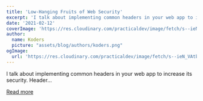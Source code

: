 ```yaml
---
title: 'Low-Hanging Fruits of Web Security'
excerpt: 'I talk about implementing common headers in your web app to increase its security.            Header...'
date: '2021-02-12'
coverImage: 'https://res.cloudinary.com/practicaldev/image/fetch/s--ieN_VAtb--/c_imagga_scale,f_auto,fl_progressive,h_420,q_auto,w_1000/https://dev-to-uploads.s3.amazonaws.com/i/3or9zamn5x1bbza9xfwo.jpg'
author:
  name: Koders
  picture: "assets/blog/authors/koders.png"
ogImage:
  url: 'https://res.cloudinary.com/practicaldev/image/fetch/s--ieN_VAtb--/c_imagga_scale,f_auto,fl_progressive,h_420,q_auto,w_1000/https://dev-to-uploads.s3.amazonaws.com/i/3or9zamn5x1bbza9xfwo.jpg'
---
```


I talk about implementing common headers in your web app to increase its security.            Header...

[Read more](https://dev.to/karmasakshi/low-hanging-fruits-of-web-security-16fk)
